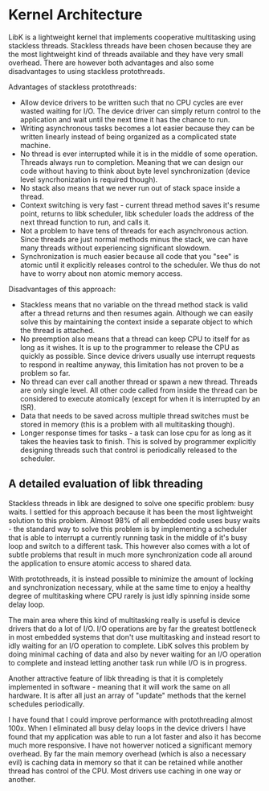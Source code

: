 Kernel Architecture
===================

LibK is a lightweight kernel that implements cooperative multitasking using stackless threads. Stackless threads have been chosen because they are the most lightweight kind of threads available and they have very small overhead. There are however both advantages and also some disadvantages to using stackless protothreads. 

Advantages of stackless protothreads: 

- Allow device drivers to be written such that no CPU cycles are ever wasted waiting for I/O. The device driver can simply return control to the application and wait until the next time it has the chance to run. 
- Writing asynchronous tasks becomes a lot easier because they can be written linearly instead of being organized as a complicated state machine. 
- No thread is ever interrupted while it is in the middle of some operation. Threads always run to completion. Meaning that we can design our code without having to think about byte level synchronization (device level syncrhonization is required though). 
- No stack also means that we never run out of stack space inside a thread. 
- Context switching is very fast - current thread method saves it's resume point, returns to libk scheduler, libk scheduler loads the address of the next thread function to run, and calls it. 
- Not a problem to have tens of threads for each asynchronous action. Since threads are just normal methods minus the stack, we can have many threads without experiencing significant slowdown. 
- Synchronization is much easier because all code that you "see" is atomic until it explicitly releases control to the scheduler. We thus do not have to worry about non atomic memory access. 

Disadvantages of this approach: 

- Stackless means that no variable on the thread method stack is valid after a thread returns and then resumes again. Although we can easily solve this by maintaining the context inside a separate object to which the thread is attached. 
- No preemption also means that a thread can keep CPU to itself for as long as it wishes. It is up to the programmer to release the CPU as quickly as possible. Since device drivers usually use interrupt requests to respond in realtime anyway, this limitation has not proven to be a problem so far. 
- No thread can ever call another thread or spawn a new thread. Threads are only single level. All other code called from inside the thread can be considered to execute atomically (except for when it is interrupted by an ISR). 
- Data that needs to be saved across multiple thread switches must be stored in memory (this is a problem with all multitasking though). 
- Longer response times for tasks - a task can lose cpu for as long as it takes the heavies task to finish. This is solved by programmer explicitly designing threads such that control is periodically released to the scheduler. 

A detailed evaluation of libk threading
--------------------------------------

Stackless threads in libk are designed to solve one specific problem: busy waits. I settled for this approach because it has been the most lightweight solution to this problem. Almost 98% of all embedded code uses busy waits - the standard way to solve this problem is by implementing a scheduler that is able to interrupt a currently running task in the middle of it's busy loop and switch to a different task. This however also comes with a lot of subtle problems that result in much more synchronization code all around the application to ensure atomic access to shared data. 

With protothreads, it is instead possible to minimize the amount of locking and synchronization necessary, while at the same time to enjoy a healthy degree of multitasking where CPU rarely is just idly spinning inside some delay loop.

The main area where this kind of multitasking really is useful is device drivers that do a lot of I/O. I/O operations are by far the greatest bottleneck in most embedded systems that don't use multitasking and instead resort to idly waiting for an I/O operation to complete. LibK solves this problem by doing minimal caching of data and also by never waiting for an I/O operation to complete and instead letting another task run while I/O is in progress. 

Another attractive feature of libk threading is that it is completely implemented in software - meaning that it will work the same on all hardware. It is after all just an array of "update" methods that the kernel schedules periodically. 

I have found that I could improve performance with protothreading almost 100x. When I eliminated all busy delay loops in the device drivers I have found that my application was able to run a lot faster and also it has become much more responsive. I have not howerver noticed a significant memory overhead. By far the main memory overhead (which is also a necessary evil) is caching data in memory so that it can be retained while another thread has control of the CPU. Most drivers use caching in one way or another. 

